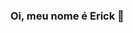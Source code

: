 ### Oi, meu nome é Erick 👋

<!--
**erick-costa/erick-costa** is a ✨ _special_ ✨ repository because its `README.md` (this file) appears on your GitHub profile.

Criei um perfil no GitHub para postar meus futuros projetos e assim ter um bom portfólio.

- 🔭 Estagiário em desenvolvimento na @b2wdigital
- 🌱 Tenho conhecimento em html, css, javascript, nodejs e estou me aprofundando na linguagem Python e vou focar nela em meus projetos
- 📫 Email: erickcosta@gmail.com

